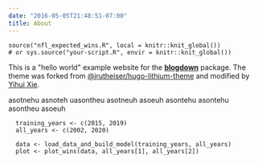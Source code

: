 ```yaml
---
date: "2016-05-05T21:48:51-07:00"
title: About
---
```


```{r include=FALSE}
source("nfl_expected_wins.R", local = knitr::knit_global())
# or sys.source("your-script.R", envir = knitr::knit_global())
```

This is a "hello world" example website for the [**blogdown**](https://github.com/rstudio/blogdown) package. The theme was forked from [@jrutheiser/hugo-lithium-theme](https://github.com/jrutheiser/hugo-lithium-theme) and modified by [Yihui Xie](https://github.com/yihui/hugo-lithium).

asotnehu asnoteh uasontheu asotneuh asoeuh  asontehu asontehu asontheu asoeuh

```{r fig.cap="Chart"}
  training_years <- c(2015, 2019)
  all_years <- c(2002, 2020)

  data <- load_data_and_build_model(training_years, all_years)
  plot <- plot_wins(data, all_years[1], all_years[2])
```
